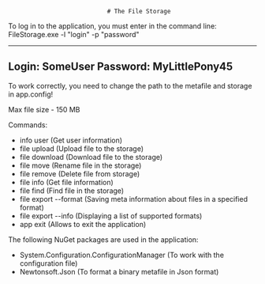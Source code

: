            
														
								# The File Storage

To log in to the application, you must enter in the command line:
FileStorage.exe -l "login" -p "password"

--------------------------------
Login: SomeUser
Password: MyLittlePony45
--------------------------------

To work correctly, you need to change the path to the metafile 
and storage in app.config!

Max file size - 150 MB


Commands:

- info user 
(Get user information)
- file upload <path-to-file> 
(Upload file to the storage)
- file download <file-name> <destination-path> 
(Download file to the storage)
- file move <source-file-name> <destination-file-name> 
(Rename file in the storage)
- file remove <file-name> 
(Delete file from storage)
- file info <file-name> 
(Get file information)
- file find <file-name> 
(Find file in the storage)
- file export <destination-path> --format <format> 
(Saving meta information about files in a specified format)
- file export --info 
(Displaying a list of supported formats)
- app exit
(Allows to exit the application)


The following NuGet packages are used in the application:

- System.Configuration.ConfigurationManager (To work with the configuration file)
- Newtonsoft.Json (To format a binary metafile in Json format)